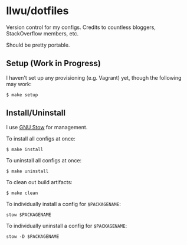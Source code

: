 # llwu/dotfiles
Version control for my configs.
Credits to countless bloggers,
StackOverflow members, etc.

Should be pretty portable.

## Setup (Work in Progress)
I haven't set up any provisioning (e.g. Vagrant) yet,
though the following may work:
```
$ make setup
```

## Install/Uninstall
I use
[GNU Stow](http://brandon.invergo.net/news/2012-05-26-using-gnu-stow-to-manage-your-dotfiles.html)
for management.

To install all configs at once:
```
$ make install
```
To uninstall all configs at once:
```
$ make uninstall
```
To clean out build artifacts:
```
$ make clean
```
To individually install a config for `$PACKAGENAME`:
```
stow $PACKAGENAME
```
To individually uninstall a config for `$PACKAGENAME`:
```
stow -D $PACKAGENAME
```
